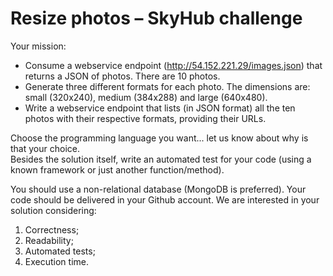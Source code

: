 # Resize photos – SkyHub challenge

Your mission:

* Consume a webservice endpoint (http://54.152.221.29/images.json) that returns a JSON of photos. There are 10 photos.
* Generate three different formats for each photo. The dimensions are: small (320x240), medium (384x288) and large (640x480).
* Write a webservice endpoint that lists (in JSON format) all the ten photos with their respective formats, providing their URLs.

Choose the programming language you want... let us know about why is that your choice.  
Besides the solution itself, write an automated test for your code (using a known framework or just another function/method).

You should use a non-relational database (MongoDB is preferred). Your code should be delivered in your Github account.
We are interested in your solution considering:
1. Correctness;
2. Readability;
3. Automated tests; 
4. Execution time.

